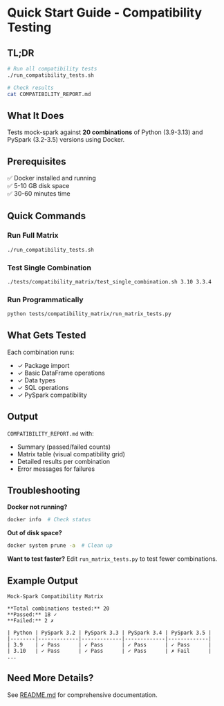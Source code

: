 # Quick Start Guide - Compatibility Testing

## TL;DR

```bash
# Run all compatibility tests
./run_compatibility_tests.sh

# Check results
cat COMPATIBILITY_REPORT.md
```

## What It Does

Tests mock-spark against **20 combinations** of Python (3.9-3.13) and PySpark (3.2-3.5) versions using Docker.

## Prerequisites

✅ Docker installed and running  
✅ 5-10 GB disk space  
✅ 30-60 minutes time  

## Quick Commands

### Run Full Matrix
```bash
./run_compatibility_tests.sh
```

### Test Single Combination
```bash
./tests/compatibility_matrix/test_single_combination.sh 3.10 3.3.4
```

### Run Programmatically
```bash
python tests/compatibility_matrix/run_matrix_tests.py
```

## What Gets Tested

Each combination runs:
- ✓ Package import
- ✓ Basic DataFrame operations  
- ✓ Data types
- ✓ SQL operations
- ✓ PySpark compatibility

## Output

`COMPATIBILITY_REPORT.md` with:
- Summary (passed/failed counts)
- Matrix table (visual compatibility grid)
- Detailed results per combination
- Error messages for failures

## Troubleshooting

**Docker not running?**
```bash
docker info  # Check status
```

**Out of disk space?**
```bash
docker system prune -a  # Clean up
```

**Want to test faster?**
Edit `run_matrix_tests.py` to test fewer combinations.

## Example Output

```
Mock-Spark Compatibility Matrix

**Total combinations tested:** 20
**Passed:** 18 ✓
**Failed:** 2 ✗

| Python | PySpark 3.2 | PySpark 3.3 | PySpark 3.4 | PySpark 3.5 |
|--------|-------------|-------------|-------------|-------------|
| 3.9    | ✓ Pass      | ✓ Pass      | ✓ Pass      | ✓ Pass      |
| 3.10   | ✓ Pass      | ✓ Pass      | ✓ Pass      | ✗ Fail      |
...
```

## Need More Details?

See [README.md](README.md) for comprehensive documentation.

